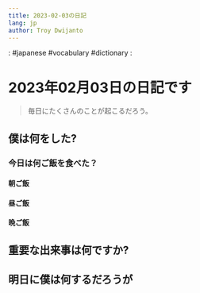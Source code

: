 ```yaml
---
title: 2023-02-03の日記
lang: jp
author: Troy Dwijanto
---
```

: #japanese #vocabulary #dictionary : 
# 2023年02月03日の日記です
> 毎日にたくさんのことが起こるだろう。

## 僕は何をした?

### 今日は何ご飯を食べた？
#### 朝ご飯
#### 昼ご飯
#### 晩ご飯

## 重要な出来事は何ですか?

## 明日に僕は何するだろうが